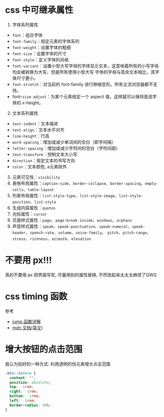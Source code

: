 
# css 中可继承属性

1. 字体系列属性

- `font`：组合字体
- `font-family`：规定元素的字体系列
- `font-weight`：设置字体的粗细
- `font-size`：设置字体的尺寸
- `font-style`：定义字体的风格
- `font-variant`：设置小型大写字母的字体显示文本，这意味着所有的小写字母均会被转换为大写，但是所有使用小型大写 字体的字母与其余文本相比，其字体尺寸更小。
- `font-stretch`：对当前的 font-family 进行伸缩变形。所有主流浏览器都不支持。
- font-`size-adjust`：为某个元素规定一个 aspect 值，这样就可以保持首选字体的 x-height。

2. 文本系列属性

- `text-indent`：文本缩进
- `text-align`：文本水平对齐
- `line-height`：行高
- `word-spacing`：增加或减少单词间的空白（即字间隔）
- `letter-spacing`：增加或减少字符间的空白（字符间距）
- `text-transform`：控制文本大小写
- `direction`：规定文本的书写方向
- `color`：文本颜色, a元素除外

3. 元素可见性：`visibility`
4. 表格布局属性：`caption-side`、`border-collapse`、`border-spacing`、`empty-cells`、`table-layout`
5. 列表布局属性：`list-style-type`、`list-style-image`、`list-style-position`、`list-style`
6. 生成内容属性：`quotes`
7. 光标属性：`cursor`
8. 页面样式属性：`page`、`page-break-inside`、`windows`、`orphans`
9. 声音样式属性：`speak`、`speak-punctuation`、`speak-numeral`、`speak-header`、`speech-rate`、`volume`、`voice-family`、 `pitch`、`pitch-range`、`stress`、`richness`、`azimuth`、`elevation`

# 不要用 px!!!

真的不要用 px 把界面写死, 尽量用别的属性替换, 不然改起来太太太麻烦了QWQ 

# css timing 函数

参考

- [jump 函数详解](https://segmentfault.com/a/1190000019371312)
- [mdn 文档(英文)](https://developer.mozilla.org/en-US/docs/Web/CSS/animation-timing-function)

# 增大按钮的点击范围

我认为较好的一种方式: 利用透明的伪元素增大点击范围

```css
.btn::before {
  content: "";
  position: absolute;
  top: -1rem;
  right: -1rem;
  bottom: -1rem;
  left: -1rem;
  border-radius: 50%;
}
```
